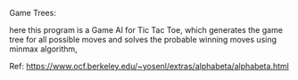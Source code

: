 Game Trees:

here this program is a Game AI for Tic Tac Toe, 
which generates the game tree for all possible moves and solves the probable winning moves using minmax algorithm,

Ref:
https://www.ocf.berkeley.edu/~yosenl/extras/alphabeta/alphabeta.html
